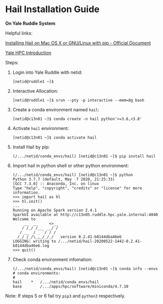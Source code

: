 # Hail Installation Guide

**On Yale Ruddle System**

Helpful links:

  [Installing Hail on Mac OS X or GNU/Linux with pip - Official Document](https://hail.is/docs/0.2/getting_started.html#installing-hail-on-mac-os-x-or-gnu-linux-with-pip)

  [Yale HPC Introduction](https://docs.google.com/presentation/d/1H9FgA8ER-VTJMyRDm0FRy_SH-xGDmBwcRVzY2Gk66fA/edit?usp=sharing)
  
Steps:

1. Login into Yale Ruddle with netid:

	`[netid@ruddle1 ~]$ `
  
2. Interactive Allocation:

	`[netid@ruddle1 ~]$ srun --pty -p interactive --mem=8g bash`
  
3. Create a conda environment named `hail`:

	`[netid@c13n01 ~]$ conda create -n hail python'>=3.6,<3.8'`
  
4. Activate `hail` environment:

	`[netid@c13n01 ~]$ conda activate hail`
  
5. Install Hail by pip:

	`(/.../netid/conda_envs/hail) [netid@c13n01 ~]$ pip install hail`
  
6. Import hail in python shell or other python environment:

	```
	(/.../netid/conda_envs/hail) [netid@c13n01 ~]$ python
	Python 3.7.7 (default, May  7 2020, 21:25:33)
	[GCC 7.3.0] :: Anaconda, Inc. on linux
	Type "help", "copyright", "credits" or "license" for more information.
	>>> import hail as hl
	>>> hl.init()
	...
	Running on Apache Spark version 2.4.1
	SparkUI available at http://c13n05.ruddle.hpc.yale.internal:4040
	Welcome to
	     __  __     <>__
	    / /_/ /__  __/ /
	   / __  / _ `/ / /
	  /_/ /_/\_,_/_/_/   version 0.2.41-b8144dba46e6
	LOGGING: writing to /.../netid/hail-20200522-1442-0.2.41-b8144dba46e6.log
	>>> quit()
	```
  
7. Check conda environment infomation:
	```
	(/.../netid/conda_envs/hail) [netid@c13n01 ~]$ conda info --envs
	# conda environments:
	# 
	hail 	*	/.../netid/conda_envs/hail
	base    	/.../apps/hpc/software/miniconda/4.7.10
	```
	
Note: If steps 5 or 6 fail try `pip3` and `python3` respectively.
